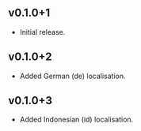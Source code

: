 ## v0.1.0+1
- Initial release.

## v0.1.0+2
- Added German (de) localisation.

## v0.1.0+3
- Added Indonesian (id) localisation.
